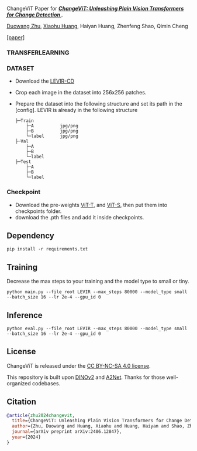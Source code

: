 ChangeViT
Paper for ***[ChangeViT: Unleashing Plain Vision Transformers for Change Detection ](https://arxiv.org/pdf/2406.12847).***

[Duowang Zhu](https://scholar.google.com/citations?user=9qk9xhoAAAAJ&hl=en&oi=ao), [Xiaohu Huang](https://scholar.google.com/citations?user=sBjFwuQAAAAJ&hl=en&oi=ao), Haiyan Huang, Zhenfeng Shao, Qimin Cheng

[[paper]](https://arxiv.org/pdf/2406.12847)

### TRANSFERLEARNING
  
### DATASET   
       
- Download the [LEVIR-CD](https://github.com/justchenhao/LEVIR)

- Crop each image in the dataset into 256x256 patches.

- Prepare the dataset into the following structure and set its path in the [config]. LEVIR is already in the following structure
    ```
    ├─Train
        ├─A          jpg/png
        ├─B          jpg/png
        └─label      jpg/png
    ├─Val
        ├─A 
        ├─B
        └─label
    ├─Test
        ├─A
        ├─B
        └─label
    ```

### Checkpoint
- Download the pre-weights [ViT-T](https://dl.fbaipublicfiles.com/deit/deit_tiny_patch16_224-a1311bcf.pth), and [ViT-S](https://dl.fbaipublicfiles.com/dinov2/dinov2_vits14/dinov2_vits14_pretrain.pth), then put them into checkpoints folder.
- download the .pth files and add it inside checkpoints.

## Dependency
```
pip install -r requirements.txt
```

## Training
Decrease the max steps to your training and the model type to small or tiny.
```
python main.py --file_root LEVIR --max_steps 80000 --model_type small --batch_size 16 --lr 2e-4 --gpu_id 0
```

## Inference
```
python eval.py --file_root LEVIR --max_steps 80000 --model_type small --batch_size 16 --lr 2e-4 --gpu_id 0
```

## License
ChangeViT is released under the [CC BY-NC-SA 4.0 license](LICENSE).


This repository is built upon [DINOv2](https://github.com/facebookresearch/dinov2) and [A2Net](https://github.com/guanyuezhen/A2Net). Thanks for those well-organized codebases.


## Citation
```bibtex
@article{zhu2024changevit,
  title={ChangeViT: Unleashing Plain Vision Transformers for Change Detection},
  author={Zhu, Duowang and Huang, Xiaohu and Huang, Haiyan and Shao, Zhenfeng and Cheng, Qimin},
  journal={arXiv preprint arXiv:2406.12847},
  year={2024}
}
```
